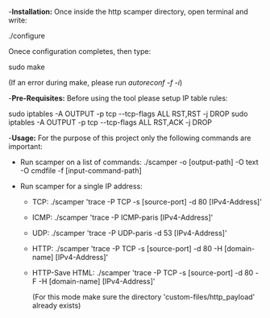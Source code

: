 -**Installation:**
Once inside the http scamper directory, open terminal and write:

./configure

Onece configuration completes, then type:

sudo make

(If an error during make, please run *autoreconf -f -i*)

-**Pre-Requisites:**
Before using the tool please setup IP table rules:

sudo iptables -A OUTPUT -p tcp --tcp-flags ALL RST,RST -j DROP
sudo iptables -A OUTPUT -p tcp --tcp-flags ALL RST,ACK -j DROP

-**Usage:**
For the purpose of this project only the following commands are important:
  - Run scamper on a list of commands:
      ./scamper -o [output-path] -O text -O cmdfile -f [input-command-path]
      
  - Run scamper for a single IP address:
      - TCP:
           ./scamper 'trace -P TCP -s [source-port] -d 80 [IPv4-Address]'
      - ICMP:
           ./scamper 'trace -P ICMP-paris [IPv4-Address]'
      - UDP:
           ./scamper 'trace -P UDP-paris -d 53 [IPv4-Address]'
      - HTTP:
           ./scamper 'trace -P TCP -s [source-port] -d 80 -H [domain-name] [IPv4-Address]'
      - HTTP-Save HTML:
           ./scamper 'trace -P TCP -s [source-port] -d 80 -F -H [domain-name] [IPv4-Address]'
           
           (For this mode make sure the directory 'custom-files/http_payload' already exists)
